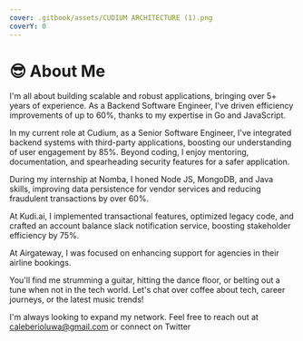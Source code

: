 ```yaml
---
cover: .gitbook/assets/CUDIUM ARCHITECTURE (1).png
coverY: 0
---
```


# 😎 About Me

I'm all about building scalable and robust applications, bringing over 5+ years of experience. As a Backend Software Engineer, I've driven efficiency improvements of up to 60%, thanks to my expertise in Go and JavaScript.

In my current role at Cudium, as a Senior Software Engineer, I've integrated backend systems with third-party applications, boosting our understanding of user engagement by 85%. Beyond coding, I enjoy mentoring, documentation, and spearheading security features for a safer application.

During my internship at Nomba, I honed Node JS, MongoDB, and Java skills, improving data persistence for vendor services and reducing fraudulent transactions by over 60%.

At Kudi.ai, I implemented transactional features, optimized legacy code, and crafted an account balance slack notification service, boosting stakeholder efficiency by 75%.

At Airgateway, I was focused on enhancing support for agencies in their airline bookings.

You'll find me strumming a guitar, hitting the dance floor, or belting out a tune when not in the tech world. Let's chat over coffee about tech, career journeys, or the latest music trends!

I'm always looking to expand my network. Feel free to reach out at caleberioluwa@gmail.com or connect on Twitter
